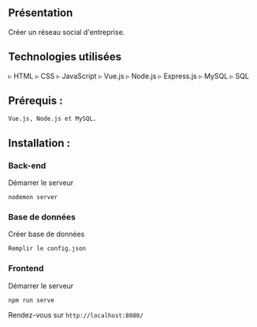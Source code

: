 ## Présentation
Créer un réseau social d'entreprise.

## Technologies utilisées
▹ HTML
▹ CSS
▹ JavaScript
▹ Vue.js
▹ Node.js
▹ Express.js
▹ MySQL
▹ SQL

## Prérequis :
```
Vue.js, Node.js et MySQL.
```

## Installation :


### Back-end 
Démarrer le serveur 
```
nodemon server
```

### Base de données
Créer base de données
```
Remplir le config.json
```

### Frontend
Démarrer le serveur 
```
npm run serve
```
Rendez-vous sur `http://localhost:8080/`